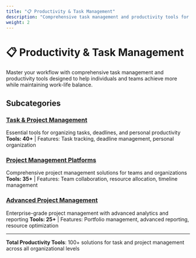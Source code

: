 ```yaml
---
title: "📋 Productivity & Task Management"
description: "Comprehensive task management and productivity tools for individuals and teams"
weight: 2
---
```


# 📋 Productivity & Task Management

Master your workflow with comprehensive task management and productivity tools designed to help individuals and teams achieve more while maintaining work-life balance.

## Subcategories

### [Task & Project Management](/categories/productivity-task-management/task-project-management/)
Essential tools for organizing tasks, deadlines, and personal productivity
**Tools: 40+** | Features: Task tracking, deadline management, personal organization

### [Project Management Platforms](/categories/productivity-task-management/project-management-platforms/)
Comprehensive project management solutions for teams and organizations
**Tools: 35+** | Features: Team collaboration, resource allocation, timeline management

### [Advanced Project Management](/categories/productivity-task-management/advanced-project-management/)
Enterprise-grade project management with advanced analytics and reporting
**Tools: 25+** | Features: Portfolio management, advanced reporting, resource optimization

---

**Total Productivity Tools**: 100+ solutions for task and project management across all organizational levels